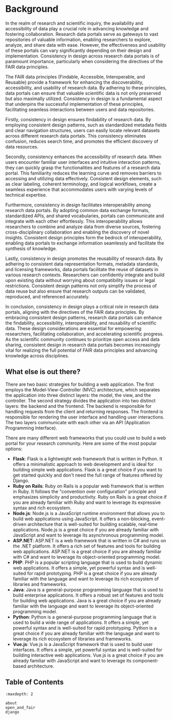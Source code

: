 # Background

In the realm of research and scientific inquiry, the availability and accessibility of data play a crucial role in advancing knowledge and fostering collaboration. Research data portals serve as gateways to vast repositories of valuable information, enabling researchers to explore, analyze, and share data with ease. However, the effectiveness and usability of these portals can vary significantly depending on their design and implementation. Consistency in design across research data portals is of paramount importance, particularly when considering the directives of the FAIR data principles.

The FAIR data principles (Findable, Accessible, Interoperable, and Reusable) provide a framework for enhancing the discoverability, accessibility, and usability of research data. By adhering to these principles, data portals can ensure that valuable scientific data is not only preserved but also maximally utilized. Consistency in design is a fundamental aspect that underpins the successful implementation of these principles, facilitating seamless interactions between users and data repositories.

Firstly, consistency in design ensures findability of research data. By employing consistent design patterns, such as standardized metadata fields and clear navigation structures, users can easily locate relevant datasets across different research data portals. This consistency eliminates confusion, reduces search time, and promotes the efficient discovery of data resources.

Secondly, consistency enhances the accessibility of research data. When users encounter familiar user interfaces and intuitive interaction patterns, they can quickly grasp the functionalities and features of a research data portal. This familiarity reduces the learning curve and removes barriers to accessing and utilizing data effectively. Consistent design elements, such as clear labeling, coherent terminology, and logical workflows, create a seamless experience that accommodates users with varying levels of technical expertise.

Furthermore, consistency in design facilitates interoperability among research data portals. By adopting common data exchange formats, standardized APIs, and shared vocabularies, portals can communicate and integrate with each other effortlessly. This interoperability allows researchers to combine and analyze data from diverse sources, fostering cross-disciplinary collaboration and enabling the discovery of novel insights. Consistent design principles form the bedrock of interoperability, enabling data portals to exchange information seamlessly and facilitate the synthesis of knowledge.

Lastly, consistency in design promotes the reusability of research data. By adhering to consistent data representation formats, metadata standards, and licensing frameworks, data portals facilitate the reuse of datasets in various research contexts. Researchers can confidently integrate and build upon existing data without worrying about compatibility issues or legal restrictions. Consistent design patterns not only simplify the process of data reuse but also ensure that research outputs can be validated, reproduced, and referenced accurately.

In conclusion, consistency in design plays a critical role in research data portals, aligning with the directives of the FAIR data principles. By embracing consistent design patterns, research data portals can enhance the findability, accessibility, interoperability, and reusability of scientific data. These design considerations are essential for empowering researchers, facilitating collaboration, and accelerating scientific progress. As the scientific community continues to prioritize open access and data sharing, consistent design in research data portals becomes increasingly vital for realizing the full potential of FAIR data principles and advancing knowledge across disciplines.
 
## What else is out there?

There are two basic strategies for building a web application. The first employs the Model-View-Controller (MVC) architecture, which separates the application into three distinct layers: the model, the view, and the controller. The second strategy divides the application into two distinct layers: the backend and the frontend. The backend is responsible for handling requests from the client and returning responses. The frontend is responsible for rendering the user interface and handling user interactions. The two layers communicate with each other via an API (Application Programming Interface).

There are many different web frameworks that you could use to build a web portal for your research community. Here are some of the most popular options:

- **Flask**: Flask is a lightweight web framework that is written in Python. It offers a minimalistic approach to web development and is ideal for building simple web applications. Flask is a great choice if you want to get started quickly and don't need the full range of features offered by Django.
- **Ruby on Rails**: Ruby on Rails is a popular web framework that is written in Ruby. It follows the "convention over configuration" principle and emphasizes simplicity and productivity. Ruby on Rails is a great choice if you are already familiar with Ruby and want to leverage its expressive syntax and rich ecosystem.
- **Node.js**: Node.js is a JavaScript runtime environment that allows you to build web applications using JavaScript. It offers a non-blocking, event-driven architecture that is well-suited for building scalable, real-time applications. Node.js is a great choice if you are already familiar with JavaScript and want to leverage its asynchronous programming model.
- **ASP.NET**: ASP.NET is a web framework that is written in C# and runs on the .NET platform. It offers a rich set of features and tools for building web applications. ASP.NET is a great choice if you are already familiar with C# and want to leverage its object-oriented programming model.
- **PHP**: PHP is a popular scripting language that is used to build dynamic web applications. It offers a simple, yet powerful syntax and is well-suited for rapid prototyping. PHP is a great choice if you are already familiar with the language and want to leverage its rich ecosystem of libraries and frameworks.
- **Java**: Java is a general-purpose programming language that is used to build enterprise applications. It offers a robust set of features and tools for building web applications. Java is a great choice if you are already familiar with the language and want to leverage its object-oriented programming model.
- **Python**: Python is a general-purpose programming language that is used to build a wide range of applications. It offers a simple, yet powerful syntax and is well-suited for rapid prototyping. Python is a great choice if you are already familiar with the language and want to leverage its rich ecosystem of libraries and frameworks.
- **Vue.js**: Vue.js is a JavaScript framework that is used to build user interfaces. It offers a simple, yet powerful syntax and is well-suited for building interactive web applications. Vue.js is a great choice if you are already familiar with JavaScript and want to leverage its component-based architecture.


## Table of Contents

```{toctree}
:maxdepth: 2

about
open_and_fair
django

```

